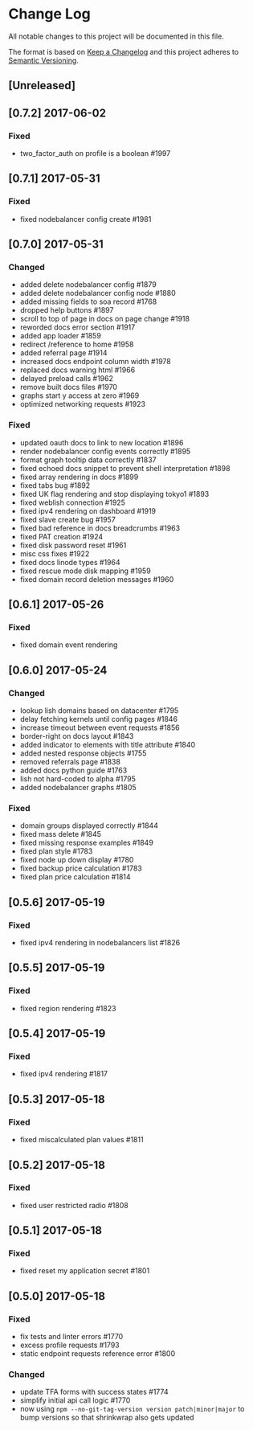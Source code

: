 # Change Log
All notable changes to this project will be documented in this file.

The format is based on [Keep a Changelog](http://keepachangelog.com/)
and this project adheres to [Semantic Versioning](http://semver.org/).

## [Unreleased]

## [0.7.2] 2017-06-02
### Fixed
- two_factor_auth on profile is a boolean #1997

## [0.7.1] 2017-05-31
### Fixed
- fixed nodebalancer config create #1981

## [0.7.0] 2017-05-31
### Changed
- added delete nodebalancer config #1879
- added delete nodebalancer config node #1880
- added missing fields to soa record #1768
- dropped help buttons #1897
- scroll to top of page in docs on page change #1918
- reworded docs error section #1917
- added app loader #1859
- redirect /reference to home #1958
- added referral page #1914
- increased docs endpoint column width #1978
- replaced docs warning html #1966
- delayed preload calls #1962
- remove built docs files #1970
- graphs start y access at zero #1969
- optimized networking requests #1923
### Fixed
- updated oauth docs to link to new location #1896
- render nodebalancer config events correctly #1895
- format graph tooltip data correctly #1837
- fixed echoed docs snippet to prevent shell interpretation #1898
- fixed array rendering in docs #1899
- fixed tabs bug #1892
- fixed UK flag rendering and stop displaying tokyo1 #1893
- fixed weblish connection #1925
- fixed ipv4 rendering on dashboard #1919
- fixed slave create bug #1957
- fixed bad reference in docs breadcrumbs #1963
- fixed PAT creation #1924
- fixed disk password reset #1961
- misc css fixes #1922
- fixed docs linode types #1964
- fixed rescue mode disk mapping #1959
- fixed domain record deletion messages #1960

## [0.6.1] 2017-05-26
### Fixed
- fixed domain event rendering

## [0.6.0] 2017-05-24
### Changed
- lookup lish domains based on datacenter #1795
- delay fetching kernels until config pages #1846
- increase timeout between event requests #1856
- border-right on docs layout #1843
- added indicator to elements with title attribute #1840
- added nested response objects #1755
- removed referrals page #1838
- added docs python guide #1763
- lish not hard-coded to alpha #1795
- added nodebalancer graphs #1805

### Fixed
- domain groups displayed correctly #1844
- fixed mass delete #1845
- fixed missing response examples #1849
- fixed plan style #1783
- fixed node up down display #1780
- fixed backup price calculation #1783
- fixed plan price calculation #1814

## [0.5.6] 2017-05-19
### Fixed
- fixed ipv4 rendering in nodebalancers list #1826

## [0.5.5] 2017-05-19
### Fixed
- fixed region rendering #1823

## [0.5.4] 2017-05-19
### Fixed
- fixed ipv4 rendering #1817

## [0.5.3] 2017-05-18
### Fixed
- fixed miscalculated plan values #1811

## [0.5.2] 2017-05-18
### Fixed
- fixed user restricted radio #1808

## [0.5.1] 2017-05-18
### Fixed
- fixed reset my application secret #1801

## [0.5.0] 2017-05-18
### Fixed
- fix tests and linter errors #1770
- excess profile requests #1793
- static endpoint requests reference error #1800

### Changed
- update TFA forms with success states #1774
- simplify initial api call logic #1770
- now using `npm --no-git-tag-version version patch|minor|major` to bump versions so that shrinkwrap also gets updated

